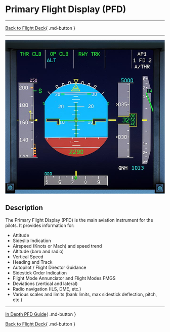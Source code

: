 # Primary Flight Display (PFD)

---

[Back to Flight Deck](../index.md){ .md-button }

---

![Primary Flight Display](../../../assets/a32nx-briefing/front/pdf.jpg "Primary Flight Display")

## Description

The Primary Flight Display (PFD) is the main aviation instrument for the pilots. It provides information for:

- Attitude
- Sideslip Indication
- Airspeed (Knots or Mach) and speed trend
- Altitude (baro and radio)
- Vertical Speed
- Heading and Track
- Autopilot / Flight Director Guidance
- Sidestick Order Indication
- Flight Mode Annunciator and Flight Modes FMGS
- Deviations (vertical and lateral)
- Radio navigation (ILS, DME, etc.)
- Various scales and limits (bank limits, max sidestick deflection, pitch, etc.)

---
[In Depth PFD Guide](../../pfd/index.md){ .md-button }

[Back to Flight Deck](../index.md){ .md-button }
